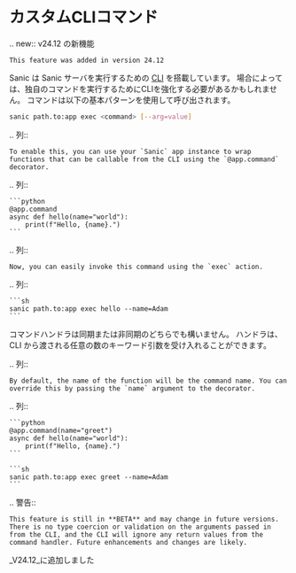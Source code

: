 # カスタムCLIコマンド

.. new:: v24.12 の新機能

```
This feature was added in version 24.12
```

Sanic は Sanic サーバを実行するための [CLI](../running/running.html#running-via-command) を搭載しています。 場合によっては、独自のコマンドを実行するためにCLIを強化する必要があるかもしれません。 コマンドは以下の基本パターンを使用して呼び出されます。

```sh
sanic path.to:app exec <command> [--arg=value]
```

.. 列::

```
To enable this, you can use your `Sanic` app instance to wrap functions that can be callable from the CLI using the `@app.command` decorator.
```

.. 列::

````
```python
@app.command
async def hello(name="world"):
    print(f"Hello, {name}.")
```
````

.. 列::

```
Now, you can easily invoke this command using the `exec` action. 
```

.. 列::

````
```sh
sanic path.to:app exec hello --name=Adam
```
````

コマンドハンドラは同期または非同期のどちらでも構いません。 ハンドラは、CLI から渡される任意の数のキーワード引数を受け入れることができます。

.. 列::

```
By default, the name of the function will be the command name. You can override this by passing the `name` argument to the decorator.
```

.. 列::

````
```python
@app.command(name="greet")
async def hello(name="world"):
    print(f"Hello, {name}.")
```

```sh
sanic path.to:app exec greet --name=Adam
```
````

.. 警告::

```
This feature is still in **BETA** and may change in future versions. There is no type coercion or validation on the arguments passed in from the CLI, and the CLI will ignore any return values from the command handler. Future enhancements and changes are likely.
```

_V24.12_に追加しました
